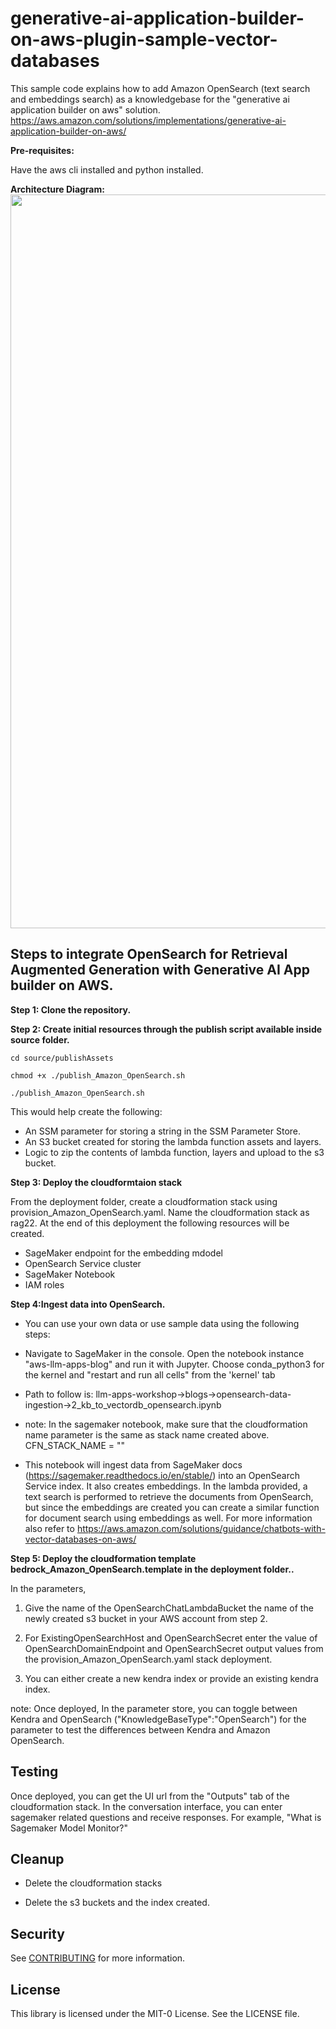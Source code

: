 # generative-ai-application-builder-on-aws-plugin-sample-vector-databases
This sample code explains how to add Amazon OpenSearch (text search and embeddings search) as a knowledgebase for the "generative ai application builder on aws" solution.
https://aws.amazon.com/solutions/implementations/generative-ai-application-builder-on-aws/

**Pre-requisites:**

Have the aws cli installed and python installed.

**Architecture Diagram:**
<img width="1174" alt="" src="https://github.com/aws-samples/generative-ai-application-builder-on-aws-plugin-sample-vector-databases/assets/Amazon-OpenSearch-GAAB.png">

## Steps to integrate OpenSearch for Retrieval Augmented Generation with Generative AI App builder on AWS.

**Step 1: Clone the repository.**

**Step 2: Create initial resources through the publish script available inside source folder.**


```
cd source/publishAssets

chmod +x ./publish_Amazon_OpenSearch.sh

./publish_Amazon_OpenSearch.sh

```
This would help create the following:
-  An SSM parameter for storing a string in the SSM Parameter Store.
-  An S3 bucket created for storing the lambda function assets and layers.
-  Logic to zip the contents of lambda function, layers and upload to the s3 bucket. 

**Step 3: Deploy the cloudformtaion stack**

From the deployment folder, create a cloudformation stack using provision_Amazon_OpenSearch.yaml. Name the cloudformation stack as rag22. At the end of this deployment the following resources will be created.

- SageMaker endpoint for the embedding mdodel
- OpenSearch Service cluster
- SageMaker Notebook
- IAM roles

**Step 4:Ingest data into OpenSearch.**

- You can use your own data or use sample data using the following steps:

- Navigate to SageMaker in the console. Open the notebook instance "aws-llm-apps-blog" and run it with Jupyter. Choose conda_python3 for the kernel and "restart and run all cells" from the 'kernel' tab

- Path to follow is: llm-apps-workshop->blogs->opensearch-data-ingestion->2_kb_to_vectordb_opensearch.ipynb

- note: In the sagemaker notebook, make sure that the cloudformation name parameter is the same as stack name created above.
CFN_STACK_NAME = ""

- This notebook will ingest data from SageMaker docs (https://sagemaker.readthedocs.io/en/stable/) into an OpenSearch Service index. It also creates embeddings. In the lambda provided, a text search is performed to retrieve the documents from OpenSearch, but since the embeddings are created you can create a similar function for document search using embeddings as well. For more information also refer to https://aws.amazon.com/solutions/guidance/chatbots-with-vector-databases-on-aws/


**Step 5: Deploy the cloudformation template bedrock_Amazon_OpenSearch.template in the deployment folder..**

In the parameters,

1. Give the name of the OpenSearchChatLambdaBucket the name of the newly created s3 bucket in your AWS account from step 2.

2. For ExistingOpenSearchHost and OpenSearchSecret enter the value of OpenSearchDomainEndpoint and OpenSearchSecret output values from the provision_Amazon_OpenSearch.yaml stack deployment.

3. You can either create a new kendra index or provide an existing kendra index. 

note: Once deployed, In the parameter store, you can toggle between Kendra and OpenSearch ("KnowledgeBaseType":"OpenSearch") for the parameter to test the differences between Kendra and Amazon OpenSearch. 

## Testing
Once deployed, you can get the UI url from the "Outputs" tab of the cloudformation stack. In the conversation interface, you can enter sagemaker related questions and receive responses. For example, "What is Sagemaker Model Monitor?"

## Cleanup

- Delete the cloudformation stacks

- Delete the s3 buckets and the index created.


## Security

See [CONTRIBUTING](CONTRIBUTING.md#security-issue-notifications) for more information.

## License

This library is licensed under the MIT-0 License. See the LICENSE file.

